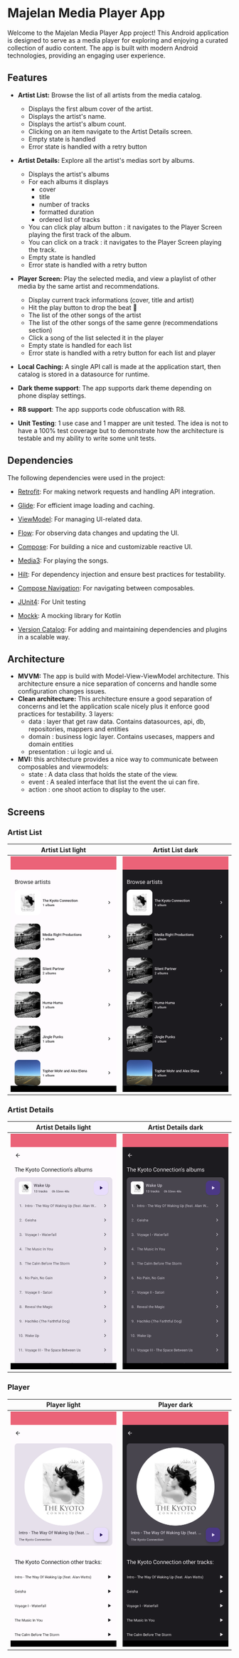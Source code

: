 # Majelan Media Player App

Welcome to the Majelan Media Player App project! 
This Android application is designed to serve as a media player for exploring and enjoying a curated collection of audio content. 
The app is built with modern Android technologies, providing an engaging user experience.

## Features

- **Artist List:** Browse the list of all artists from the media catalog.
  - Displays the first album cover of the artist.
  - Displays the artist's name.
  - Displays the artist's album count.
  - Clicking on an item navigate to the Artist Details screen.
  - Empty state is handled
  - Error state is handled with a retry button

- **Artist Details:** Explore all the artist's medias sort by albums.
  - Displays the artist's albums
  - For each albums it displays
    - cover
    - title
    - number of tracks
    - formatted duration
    - ordered list of tracks
  - You can click play album button : it navigates to the Player Screen playing the first track of the album.
  - You can click on a track : it navigates to the Player Screen playing the track.
  - Empty state is handled
  - Error state is handled with a retry button

- **Player Screen:** Play the selected media, and view a playlist of other media by the same artist and recommendations.
  - Display current track informations (cover, title and artist)
  - Hit the play button to drop the beat 💃
  - The list of the other songs of the artist
  - The list of the other songs of the same genre (recommendations section)
  - Click a song of the list selected it in the player
  - Empty state is handled for each list
  - Error state is handled with a retry button for each list and player

- **Local Caching:** A single API call is made at the application start, then catalog is stored in a datasource for runtime.

- **Dark theme support**: The app supports dark theme depending on phone display settings.

- **R8 support**: The app supports code obfuscation with R8.

- **Unit Testing**: 1 use case and 1 mapper are unit tested. The idea is not to have a 100% test coverage but to demonstrate how the architecture is testable and my ability to write some unit tests.

## Dependencies

The following dependencies were used in the project:

- [Retrofit](https://square.github.io/retrofit/): For making network requests and handling API integration.

- [Glide](https://bumptech.github.io/glide/): For efficient image loading and caching.

- [ViewModel](https://developer.android.com/topic/libraries/architecture/viewmodel): For managing UI-related data.

- [Flow](https://developer.android.com/kotlin/flow): For observing data changes and updating the UI.

- [Compose](https://developer.android.com/jetpack/compose): For building a nice and customizable reactive UI.

- [Media3](https://developer.android.com/guide/topics/media/media3): For playing the songs.

- [Hilt](https://developer.android.com/training/dependency-injection/hilt-android): For dependency injection and ensure best practices for testability.

- [Compose Navigation](https://developer.android.com/jetpack/compose/navigation): For navigating between composables.

- [JUnit4](https://junit.org/junit4/): For Unit testing

- [Mockk](https://mockk.io/): A mocking library for Kotlin

- [Version Catalog](https://developer.android.com/build/migrate-to-catalogs): For adding and maintaining dependencies and plugins in a scalable way.

## Architecture

- **MVVM:** The app is build with Model-View-ViewModel architecture. This architecture ensure a nice separation of concerns and handle some configuration changes issues.
- **Clean architecture:** This architecture ensure a good separation of concerns and let the application scale nicely plus it enforce good practices for testability. 3 layers:
  - data : layer that get raw data. Contains datasources, api, db, repositories, mappers and entities
  - domain : business logic layer. Contains usecases, mappers and domain entities
  - presentation : ui logic and ui.
- **MVI:** this architecture provides a nice way to communicate between composables and viewmodels:
  - state : A data class that holds the state of the view.
  - event : A sealed interface that list the event the ui can fire.
  - action : one shoot action to display to the user.

## Screens

### Artist List

|              Artist List light               |              Artist List dark              |
|:--------------------------------------------:|:------------------------------------------:|
| ![list light](./readmeAssets/list_light.png) | ![list dark](./readmeAssets/list_dark.png) |

### Artist Details

|                Artist Details light                |               Artist Details dark                |
|:--------------------------------------------------:|:------------------------------------------------:|
| ![details light](./readmeAssets/details_light.png) | ![details dark](./readmeAssets/details_dark.png) |

### Player

|                   Player light                   |                  Player dark                   |
|:------------------------------------------------:|:----------------------------------------------:|
| ![player light](./readmeAssets/player_light.png) | ![player dark](./readmeAssets/player_dark.png) |
